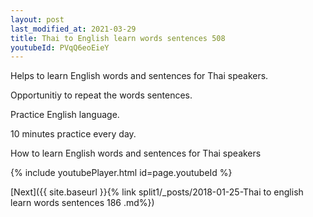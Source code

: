 ```yaml
---
layout: post
last_modified_at: 2021-03-29
title: Thai to English learn words sentences 508 
youtubeId: PVqQ6eoEieY
---
```

 
 
Helps to learn English words and sentences for Thai speakers.

Opportunitiy to repeat the words sentences. 

Practice English language. 
 
10 minutes practice every day. 
 
How to learn English words and sentences for Thai speakers 
 
{% include youtubePlayer.html id=page.youtubeId %}
 
 
[Next]({{ site.baseurl }}{% link  split1/_posts/2018-01-25-Thai to english learn words sentences 186 .md%})
 
